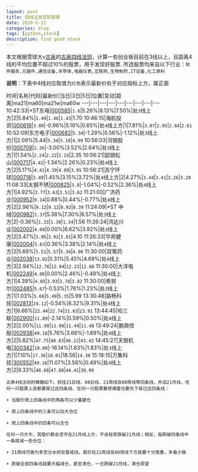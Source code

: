 ```yaml
---
layout: post
title: 四线法发现好股票
date: 2020-5-12
categories: blog
tags: [python,stock]
description: find good stock
---
```



本文根据雪球大v[古泉](https://xueqiu.com/u/7148646888)的[古泉四线法则](https://xueqiu.com/7148646888/130498192)，计算一些创业板目前在3线以上，且距离4线的平均位置不超过10%的股票，用于发现好股票.
所选股票均来自以下行业：`软件服务,元器件,通信设备,半导体,电器仪表,互联网,生物制药,IT设备,化工原料`

**说明**：下表中4线对应取值为`红色`表示最新价处于对应指标上方，属正面


时间|名称|代码|最新价|当日|3日|5日|位置|变动|距离|ma21|ma60|ma21w|ma60w
---|---|---|---|---|---|---|---|---
10:42:33|*ST东电|[000585](https://xueqiu.com/S/SZ000585)|`1.6`|5.26%|8.13%|7.50%|处`3`线上方|2|5.84%|`1.49`|`1.46`|`1.43`|1.70
10:46:15|海航投资|[000616](https://xueqiu.com/S/SZ000616)|`3.09`|-0.96%|5.19%|0.65%|处`4`线上方|1|7.81%|`3.07`|`2.95`|`2.84`|`2.61`
10:52:09|东方电子|[000682](https://xueqiu.com/S/SZ000682)|`5.34`|-1.29%|0.56%|-1.12%|处`3`线上方|1|2.09%|5.44|`5.34`|`5.18`|`4.99`
10:56:03|河钢股份|[000709](https://xueqiu.com/S/SZ000709)|`2.26`|-3.00%|3.52%|2.64%|处`3`线上方|1|1.54%|`2.24`|`2.22`|`2.15`|2.35
10:56:21|韶钢松山|[000717](https://xueqiu.com/S/SZ000717)|`4.42`|-1.34%|2.26%|0.23%|处`4`线上方|2|5.17%|`4.41`|`4.39`|`4.09`|`3.95`
10:56:21|苏宁环球|[000718](https://xueqiu.com/S/SZ000718)|`3.49`|1.45%|3.15%|3.72%|处`4`线上方|2|4.27%|`3.44`|`3.41`|`3.26`|`3.28`
11:08:33|太钢不锈|[000825](https://xueqiu.com/S/SZ000825)|`3.8`|-1.04%|-0.52%|2.36%|处`4`线上方|1|4.92%|`3.77`|`3.63`|`3.51`|`3.62`
11:21:00|广济药业|[000952](https://xueqiu.com/S/SZ000952)|`9.14`|0.88%|0.44%|-0.77%|处`4`线上方|2|2.96%|`9.12`|`9.12`|`8.92`|`8.39`
11:24:09|*ST 中绒|[000982](https://xueqiu.com/S/SZ000982)|`1.37`|5.38%|7.30%|6.57%|处`3`线上方|2|-0.36%|`1.33`|`1.30`|`1.34`|1.56
11:26:24|鸿达兴业|[002002](https://xueqiu.com/S/SZ002002)|`4.08`|0.00%|6.62%|3.92%|处`3`线上方|2|3.47%|`3.95`|`3.92`|`3.81`|4.10
11:26:33|华邦健康|[002004](https://xueqiu.com/S/SZ002004)|`5.63`|0.36%|3.38%|2.14%|处`4`线上方|2|5.69%|`5.51`|`5.57`|`5.34`|`4.90`
11:30:00|双鹭药业|[002038](https://xueqiu.com/S/SZ002038)|`13.02`|0.31%|5.45%|4.69%|处`4`线上方|3|2.94%|`12.76`|`12.94`|`12.23`|`12.68`
11:30:00|大洋电机|[002249](https://xueqiu.com/S/SZ002249)|`4.06`|0.00%|2.46%|-0.49%|处`4`线上方|1|4.39%|`4.05`|`3.93`|`3.78`|`3.82`
11:30:00|希努尔|[002485](https://xueqiu.com/S/SZ002485)|`5.67`|-0.53%|1.76%|1.23%|处`3`线上方|1|1.03%|`5.66`|`5.49`|`5.35`|5.99
13:30:48|路畅科技|[002813](https://xueqiu.com/S/SZ002813)|`24.12`|-0.54%|8.32%|9.31%|处`4`线上方|1|6.66%|`22.44`|`22.74`|`21.63`|`23.91`
13:44:45|哈三联|[002900](https://xueqiu.com/S/SZ002900)|`11.89`|-2.14%|0.59%|0.50%|处`4`线上方|2|2.00%|`11.90`|`11.90`|`11.49`|`11.48`
13:49:24|鹏鼎控股|[002938](https://xueqiu.com/S/SZ002938)|`49.18`|5.76%|3.66%|-1.69%|处`4`线上方|2|5.82%|`47.75`|`48.83`|`46.22`|`43.43`
14:45:27|天银机电|[300342](https://xueqiu.com/S/SZ300342)|`18.08`|-16.14%|1.83%|1.83%|处`3`线上方|1|7.10%|`17.36`|`18.01`|18.56|`14.30`
15:18:15|万集科技|[300552](https://xueqiu.com/S/SZ300552)|`49.16`|11.07%|3.56%|0.49%|处`4`线上方|2|9.33%|`48.66`|`47.88`|`44.41`|`39.99`

```
古泉4线法则的精髓如下。抓住21日线、60日线、21周线及60周线等四条线，外加21月线，任何一只股票上涨都要穿过这四条线，任何一只股票要想爆雷也要先下穿过这四条线：

+ 当股价爬上四条线中的两条可以少量建仓

+ 爬上四条线中的三条可以加大仓位

+ 爬上四条线中的四条可以全仓

任何一只大牛，其股价都会坚守在21月线上方，不会轻易跌破21月线；相反，每跌破四条线中一条就减一些仓位：

+ 21周线可做为多空分水岭及警戒线，股价在21周线及60周线下方就要十分慎重，多看少做

+ 跌破全部四条线就要大幅减仓，甚至清仓，一旦跌破21月线，清仓观望
```